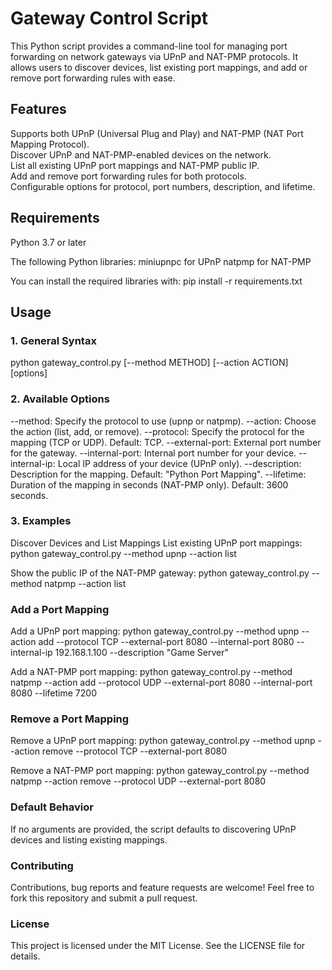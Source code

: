 # Gateway Control Script

This Python script provides a command-line tool for managing port forwarding on network gateways via UPnP and NAT-PMP protocols. It allows users to discover devices, list existing port mappings, and add or remove port forwarding rules with ease.

## Features
Supports both UPnP (Universal Plug and Play) and NAT-PMP (NAT Port Mapping Protocol).<br/>
Discover UPnP and NAT-PMP-enabled devices on the network.<br/>
List all existing UPnP port mappings and NAT-PMP public IP.<br/>
Add and remove port forwarding rules for both protocols.<br/>
Configurable options for protocol, port numbers, description, and lifetime.<br/>

## Requirements
Python 3.7 or later

The following Python libraries:
miniupnpc for UPnP
natpmp for NAT-PMP

You can install the required libraries with:
pip install -r requirements.txt

## Usage
### 1. General Syntax
python gateway_control.py [--method METHOD] [--action ACTION] [options]

### 2. Available Options
--method: Specify the protocol to use (upnp or natpmp).
--action: Choose the action (list, add, or remove).
--protocol: Specify the protocol for the mapping (TCP or UDP). Default: TCP.
--external-port: External port number for the gateway.
--internal-port: Internal port number for your device.
--internal-ip: Local IP address of your device (UPnP only).
--description: Description for the mapping. Default: "Python Port Mapping".
--lifetime: Duration of the mapping in seconds (NAT-PMP only). Default: 3600 seconds.

### 3. Examples
Discover Devices and List Mappings
List existing UPnP port mappings:
python gateway_control.py --method upnp --action list

Show the public IP of the NAT-PMP gateway:
python gateway_control.py --method natpmp --action list

### Add a Port Mapping
Add a UPnP port mapping:
python gateway_control.py --method upnp --action add --protocol TCP --external-port 8080 --internal-port 8080 --internal-ip 192.168.1.100 --description "Game Server"

Add a NAT-PMP port mapping:
python gateway_control.py --method natpmp --action add --protocol UDP --external-port 8080 --internal-port 8080 --lifetime 7200

### Remove a Port Mapping
Remove a UPnP port mapping:
python gateway_control.py --method upnp --action remove --protocol TCP --external-port 8080

Remove a NAT-PMP port mapping:
python gateway_control.py --method natpmp --action remove --protocol UDP --external-port 8080

### Default Behavior
If no arguments are provided, the script defaults to discovering UPnP devices and listing existing mappings.

### Contributing
Contributions, bug reports and feature requests are welcome! Feel free to fork this repository and submit a pull request.

### License
This project is licensed under the MIT License. See the LICENSE file for details.
